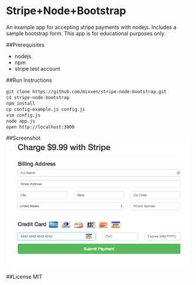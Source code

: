 Stripe+Node+Bootstrap
=====================
An example app for accepting stripe payments with nodejs. Includes a sample bootstrap form. This app is for educational purposes only.

##Prerequisites
* nodejs
* npm
* stripe test account

##Run Instructions
```
git clone https://github.com/mixxen/stripe-node-bootstrap.git
cd stripe-node-bootstrap
npm install
cp config-example.js config.js
vim config.js
node app.js
open http://localhost:3000
```

##Screenshot
![Alt text](/screenshot.png?raw=true)


##License
MIT
